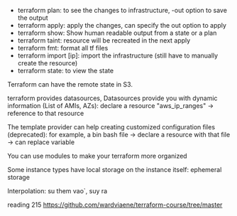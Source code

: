 - terraform plan: to see the changes to infrastructure, -out option to save the output
- terraform apply: apply the changes, can specify the out option to apply
- terraform show: Show human readable output from a state or a plan
- terraform taint: resource will be recreated in the next apply
- terraform fmt: format all tf files
- terraform import [ip]: import the infrastructure (still have to manually create the resource)
- terraform state: to view the state

Terraform can have the remote state in S3.

terraform provides datasources, Datasources provide you with dynamic information (List of AMIs, AZs): declare a resource "aws_ip_ranges" -> reference to that resource

The template provider can help creating customized configuration files (deprecated): for example, a bin bash file -> declare a resource with that file -> can replace variable

You can use modules to make your terraform more organized

Some instance types have local storage on the instance itself: ephemeral storage

Interpolation: su them vao`, suy ra

reading 215
https://github.com/wardviaene/terraform-course/tree/master
